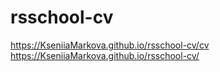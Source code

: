 # rsschool-cv
https://KseniiaMarkova.github.io/rsschool-cv/cv
https://KseniiaMarkova.github.io/rsschool-cv/
